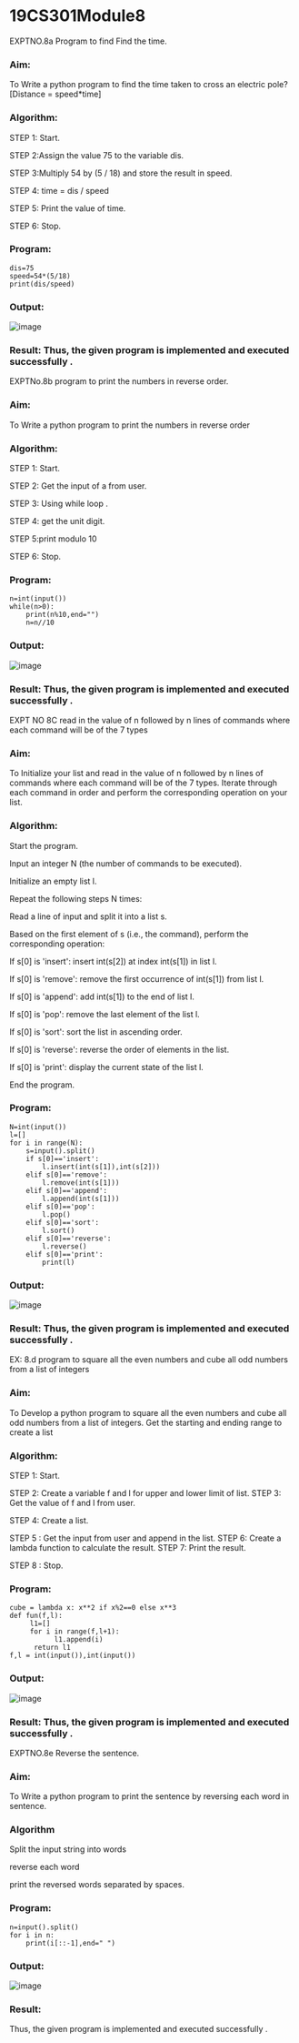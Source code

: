 # 19CS301Module8
EXPTNO.8a Program to find Find the time.

### Aim: 
To Write a python program to find the time taken to cross an electric pole? [Distance = speed*time]
### Algorithm:

STEP 1: Start.

STEP 2:Assign the value 75 to the variable dis.

STEP 3:Multiply 54 by (5 / 18) and store the result in speed.

STEP 4: time = dis / speed

STEP 5: Print the value of time.

STEP 6: Stop.

### Program:
```
dis=75
speed=54*(5/18)
print(dis/speed)
```
### Output:
![image](https://github.com/23013357/19CS301Module8/blob/main/nn.png)





### Result: Thus, the given program is implemented and executed successfully .

EXPTNo.8b program to  print the numbers in reverse order.

### Aim: 
To Write a python program to  print the numbers in reverse order
### Algorithm:

STEP 1: Start.

STEP 2: Get the input of a from user.

STEP 3: Using while loop .

STEP 4: get the unit digit.

STEP 5:print modulo 10

STEP 6: Stop.

### Program:
```
n=int(input())
while(n>0):
    print(n%10,end="")
    n=n//10
```
### Output:
![image](https://github.com/23013357/19CS301Module8/blob/main/mm.png)

### Result: Thus, the given program is implemented and executed successfully .
 

EXPT NO 8C read in the value of n followed by n lines of commands where each command will be of the 7 types
### Aim: 
To Initialize your list and read in the value of n followed by n lines of commands where each command will be of the 7 types. Iterate through each command in order and perform the corresponding operation on your list.


### Algorithm:
Start the program.

Input an integer N (the number of commands to be executed).

Initialize an empty list l.

Repeat the following steps N times:

Read a line of input and split it into a list s.

Based on the first element of s (i.e., the command), perform the corresponding operation:

If s[0] is 'insert': insert int(s[2]) at index int(s[1]) in list l.

If s[0] is 'remove': remove the first occurrence of int(s[1]) from list l.

If s[0] is 'append': add int(s[1]) to the end of list l.

If s[0] is 'pop': remove the last element of the list l.

If s[0] is 'sort': sort the list in ascending order.

If s[0] is 'reverse': reverse the order of elements in the list.

If s[0] is 'print': display the current state of the list l.

End the program.


### Program:
```
N=int(input())
l=[]
for i in range(N):
    s=input().split()
    if s[0]=='insert':
        l.insert(int(s[1]),int(s[2]))
    elif s[0]=='remove':
        l.remove(int(s[1]))
    elif s[0]=='append':
        l.append(int(s[1]))
    elif s[0]=='pop':
        l.pop()
    elif s[0]=='sort':
        l.sort()
    elif s[0]=='reverse':
        l.reverse()
    elif s[0]=='print':
        print(l)
```
### Output:
 
![image](https://github.com/23013357/19CS301Module8/blob/main/q.png)

 

### Result: Thus, the given program is implemented and executed successfully .
 


EX: 8.d program to square all the even numbers and cube all odd numbers from a list of integers
### Aim: 
To Develop a python program to square all the even numbers and cube all odd numbers from a list of integers. Get the starting and ending range to create a list

### Algorithm:

STEP 1: Start.

STEP 2: Create a variable f and l for upper and lower limit of list. STEP 3: Get the value of f and l from user.

STEP 4: Create a list.

STEP 5 : Get the input from user and append in the list. STEP 6: Create a lambda function to calculate the result. STEP 7: Print the result.

STEP 8 : Stop.

### Program:
```
cube = lambda x: x**2 if x%2==0 else x**3
def fun(f,l):
     l1=[]
     for i in range(f,l+1):
           l1.append(i)
      return l1
f,l = int(input()),int(input())

```
### Output:
![image](https://github.com/user-attachments/assets/4a9076d8-a2cf-44e1-b7d1-e638b7edf12f)



### Result: Thus, the given program is implemented and executed successfully .


 EXPTNO.8e Reverse the sentence.
### Aim:
To Write a python program to  print the sentence by reversing each word in sentence.

### Algorithm

Split the input string into words

reverse each word

print the reversed words separated by spaces.


### Program:
```
n=input().split()
for i in n:
    print(i[::-1],end=" ")
```
### Output:
![image](https://github.com/23013357/19CS301Module8/blob/main/modul%208.png)


### Result:
Thus, the given program is implemented and executed successfully .


